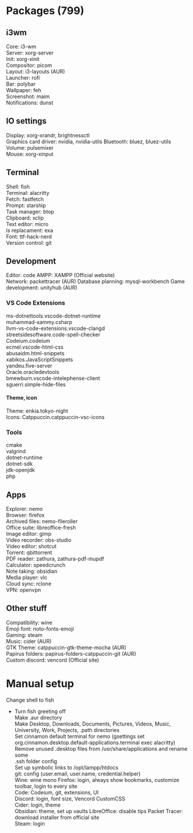 # Packages (799)
## i3wm
Core: i3-wm  
Server: xorg-server  
Init: xorg-xinit  
Compositor: picom  
Layout: i3-layouts (AUR)  
Launcher: rofi  
Bar: polybar  
Wallpaper: feh  
Screenshot: maim  
Notifications: dunst  
## IO settings
Display: xorg-xrandr, brightnessctl  
Graphics card driver: nvidia, nvidia-utils
Bluetooth: bluez, bluez-utils  
Volume: pulsemixer  
Mouse: xorg-xinput  
## Terminal
Shell: fish  
Terminal: alacritty  
Fetch: fastfetch  
Prompt: starship  
Task manager: btop  
Clipboard: xclip  
Text editor: micro  
ls replacament: exa  
Font: ttf-hack-nerd  
Version control: git  
## Development
Editor: code 
AMPP: XAMPP (Official website)  
Network: packettracer (AUR)
Database planning: mysql-workbench
Game development: unityhub (AUR)
### VS Code Extensions
ms-dotnettools.vscode-dotnet-runtime  
muhammad-sammy.csharp  
llvm-vs-code-extensions.vscode-clangd  
streetsidesoftware.code-spell-checker  
Codeium.codeium  
ecmel.vscode-html-css  
abusaidm.html-snippets  
xabikos.JavaScriptSnippets  
yandeu.five-server  
Oracle.oracledevtools  
bmewburn.vscode-intelephense-client  
sguerri.simple-hide-files  
#### Theme, icon
Theme: enkia.tokyo-night  
Icons: Catppuccin.catppuccin-vsc-icons
### Tools
cmake  
valgrind  
dotnet-runtime  
dotnet-sdk  
jdk-openjdk  
php  
## Apps
Explorer: nemo  
Browser: firefox  
Archived files: nemo-fileroller  
Office suite: libreoffice-fresh  
Image editor: gimp  
Video recorder: obs-studio  
Video editor: shotcut  
Torrent: qbittorrent  
PDF reader: zathura, zathura-pdf-mupdf  
Calculator: speedcrunch  
Note taking: obsidian  
Media player: vlc  
Cloud sync: rclone  
VPN: openvpn  
## Other stuff
Compatibility: wine  
Emoji font: noto-fonts-emoji  
Gaming: steam  
Music: cider (AUR)  
GTK Theme: catppuccin-gtk-theme-mocha (AUR)  
Papirus folders: papirus-folders-catppuccin-git (AUR)  
Custom discord: vencord (Official site)  
# Manual setup  
Change shell to fish  
- Turn fish greeting off  
Make .aur directory  
Make Desktop, Downloads, Documents, Pictures, Videos, Music, University, Work, Projects, .path directories  
Set cinnamon default terminal for nemo (gsettings set org.cinnamon.desktop.default-applications.terminal exec alacritty)  
Remove unused .desktop files from /usr/share/applications and rename some  
.ssh folder config  
Set up symbolic links to /opt/lampp/htdocs  
git: config (user.email, user.name, credential.helper)  
Wine: wine mono
Firefox: login, always show bookmarks, customize toolbar, login to every site  
Code: Codeium, git, extensions, UI  
Discord: login, font size, Vencord CustomCSS  
Cider: login, theme  
Obsidian: theme, set up vaults
LibreOffice: disable tips
Packet Tracer: download installer from official site  
Steam: login  
